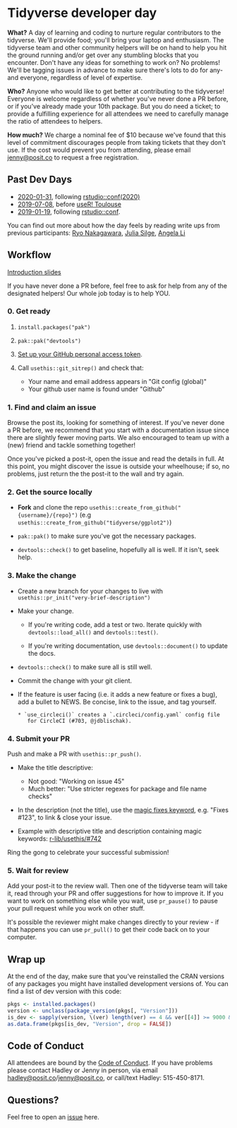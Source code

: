 # Tidyverse developer day

**What?** A day of learning and coding to nurture regular contributors to the tidyverse. We'll provide food; you'll bring your laptop and enthusiasm. The tidyverse team and other community helpers will be on hand to help you hit the ground running and/or get over any stumbling blocks that you encounter. Don't have any ideas for something to work on? No problems! We'll be tagging issues in advance to make sure there's lots to do for any- and everyone, regardless of level of expertise.

**Who?** Anyone who would like to get better at contributing to the tidyverse! Everyone is welcome regardless of whether you've never done a PR before, or if you've already made your 10th package. But you do need a ticket; to provide a fulfilling experience for all attendees we need to carefully manage the ratio of attendees to helpers.

**How much?** We charge a nominal fee of $10 because we've found that this level of commitment discourages people from taking tickets that they don't use. If the cost would prevent you from attending, please email jenny@posit.co to request a free registration.

## Past Dev Days

* [2020-01-31](https://www.tidyverse.org/blog/2019/11/tidyverse-dev-day-2020/),
  following [rstudio::conf(2020)](https://rstd.io/conf)
* [2019-07-08](https://www.tidyverse.org/blog/2019/04/tidyverse-dev-day-at-user-2019/),
  before [useR! Toulouse](https://user2019.r-project.org)
* [2019-01-19](https://www.tidyverse.org/blog/2018/11/tidyverse-developer-day-2019/), 
  following [rstudio::conf](https://www.rstudio.com/conference/).

You can find out more about how the day feels by reading write ups from previous participants: [Ryo Nakagawara](https://ryo-n7.github.io/2019-01-25-tidyversedevday-rstudioconf-reflections/), [Julia Silge](https://juliasilge.com/blog/rstudio-conf-2019/#bonus-round), [Angela Li](https://docs.google.com/presentation/d/1iodn7rsklI1wryld-NN_Dslr7tHM0xyoMx2C3RRFTJc/edit#slide=id.g4f3d8da43d_0_4) 

## Workflow

[Introduction slides](introduction.pdf)

If you have never done a PR before, feel free to ask for help from any of the designated helpers! Our whole job today is to help YOU. 

### 0. Get ready

1. `install.packages("pak")`

1. `pak::pak("devtools")`

1. [Set up your GitHub personal access token](https://usethis.r-lib.org/articles/git-credentials.html#get-a-personal-access-token-pat).

1. Call `usethis::git_sitrep()` and check that:
    * Your name and email address appears in "Git config (global)"
    * Your github user name is found under "Github"

### 1. Find and claim an issue

Browse the post its, looking for something of interest. If you've never done a PR before, we recommend that you start with a documentation issue since there are slightly fewer moving parts. We also encouraged to team up with a (new) friend and tackle something together!

Once you've picked a post-it, open the issue and read the details in full. At this point, you might discover the issue is outside your wheelhouse; if so, no problems, just return the the post-it to the wall and try again.

### 2. Get the source locally

* **Fork** and clone the repo `usethis::create_from_github("{username}/{repo}")` (e.g `usethis::create_from_github("tidyverse/ggplot2")`)

* `pak::pak()` to make sure you've got the necessary packages.

* `devtools::check()` to get baseline, hopefully all is well. If it isn't, 
  seek help.

### 3. Make the change

* Create a new branch for your changes to live with
  `usethis::pr_init("very-brief-description")`

* Make your change. 
  
  * If you're writing code, add a test or two. 
    Iterate quickly with `devtools::load_all()` and `devtools::test()`.
  
  * If you're writing documentation, use `devtools::document()` to 
    update the docs.

* `devtools::check()` to make sure all is still well.

* Commit the change with your git client.

* If the feature is user facing (i.e. it adds a new feature or fixes a bug), add a bullet to NEWS. Be concise, link to the issue, and tag yourself.

  ```
  * `use_circleci()` creates a `.circleci/config.yaml` config file
     for CircleCI (#703, @jdblischak).
  ```

### 4. Submit your PR

Push and make a PR with `usethis::pr_push()`.
  
- Make the title descriptive:
  - Not good: "Working on issue 45"
  - Much better: "Use stricter regexes for package and file name checks"

- In the description (not the title), use the [magic fixes keyword](https://help.github.com/en/articles/closing-issues-using-keywords),
  e.g. "Fixes #123", to link & close your issue.

- Example with descriptive title and description containing magic keywords:
  [r-lib/usethis/#742](https://github.com/r-lib/usethis/pull/742)  

Ring the gong to celebrate your successful submission!

### 5. Wait for review

Add your post-it to the review wall. Then one of the tidyverse team will take it, read through your PR and offer suggestions for how to improve it. If you want to work on something else while you wait, use `pr_pause()` to pause your pull request while you work on other stuff.

It's possible the reviewer might make changes directly to your review - if that happens you can use `pr_pull()` to get their code back on to your computer.

## Wrap up

At the end of the day, make sure that you've reinstalled the CRAN versions of any packages you might have installed development versions of. You can find a list of dev version with this code:

```R
pkgs <- installed.packages()
version <- unclass(package_version(pkgs[, "Version"]))
is_dev <- sapply(version, \(ver) length(ver) == 4 && ver[[4]] >= 9000 && sum(ver[1:3]) > 0)
as.data.frame(pkgs[is_dev, "Version", drop = FALSE])
```

## Code of Conduct

All attendees are bound by the [Code of Conduct](CODE_OF_CONDUCT.md). If you have problems please contact Hadley or Jenny in person, via email <hadley@posit.co>/<jenny@posit.co>, or call/text Hadley: 515-450-8171.

## Questions?

Feel free to open an [issue](https://github.com/tidyverse/dev-day/issues) here.
